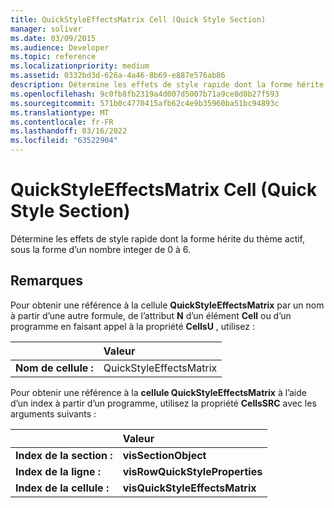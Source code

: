 ```yaml
---
title: QuickStyleEffectsMatrix Cell (Quick Style Section)
manager: soliver
ms.date: 03/09/2015
ms.audience: Developer
ms.topic: reference
ms.localizationpriority: medium
ms.assetid: 0332bd3d-626a-4a46-8b69-e887e576ab86
description: Détermine les effets de style rapide dont la forme hérite du thème actif, sous la forme d’un nombre integer de 0 à 6.
ms.openlocfilehash: 9c0fb8fb2319a4d007d5007b71a9ce8d0b27f593
ms.sourcegitcommit: 571b0c4770415afb62c4e9b35960ba51bc94893c
ms.translationtype: MT
ms.contentlocale: fr-FR
ms.lasthandoff: 03/16/2022
ms.locfileid: "63522904"
---
```

# <a name="quickstyleeffectsmatrix-cell-quick-style-section"></a>QuickStyleEffectsMatrix Cell (Quick Style Section)

Détermine les effets de style rapide dont la forme hérite du thème actif, sous la forme d’un nombre integer de 0 à 6. 
  
## <a name="remarks"></a>Remarques

Pour obtenir une référence à la cellule **QuickStyleEffectsMatrix** par un nom à partir d’une autre formule, de l’attribut **N** d’un élément **Cell** ou d’un programme en faisant appel à la propriété **CellsU** , utilisez : 
  
||Valeur |
|:-----|:-----|
| **Nom de cellule :**  <br/> | QuickStyleEffectsMatrix  <br/> |
   
Pour obtenir une référence à la **cellule QuickStyleEffectsMatrix** à l’aide d’un index à partir d’un programme, utilisez la propriété **CellsSRC** avec les arguments suivants : 
  
||Valeur |
|:-----|:-----|
| **Index de la section :**  <br/> |**visSectionObject** <br/> |
| **Index de la ligne :**  <br/> |**visRowQuickStyleProperties** <br/> |
| **Index de la cellule :**  <br/> |**visQuickStyleEffectsMatrix** <br/> |
   

